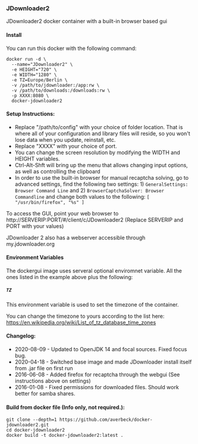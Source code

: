### JDownloader2

JDownloader2 docker container with a built-in browser based gui


#### Install

You can run this docker with the following command:

```
docker run -d \
  --name="JDownloader2" \
  -e HEIGHT="720" \
  -e WIDTH="1280" \
  -e TZ=Europe/Berlin \
  -v /path/to/jdownloader:/app:rw \
  -v /path/to/downloads:/downloads:rw \
  -p XXXX:8080 \
  docker-jdownloader2
```

#### Setup Instructions:

- Replace "/path/to/config" with your choice of folder location. That is where all of your configuration and library files will reside, so you won't lose data when you update, reinstall, etc.
- Replace "XXXX" with your choice of port.
- You can change the screen resolution by modifying the WIDTH and HEIGHT variables.
- Ctrl-Alt-Shft will bring up the menu that allows changing input options, as well as controlling the clipboard
- In order to use the built-in browser for manual recaptcha solving, go to advanced settings, find the following two settings: 1) `GeneralSettings: Browser Command Line` and 2) `BrowserCaptchaSolver: Browser Commandline` and change both values to the following: `[ "/usr/bin/firefox", "%s" ]`

To access the GUI, point your web browser to http://SERVERIP:PORT/#/client/c/JDownloader2 (Replace SERVERIP and PORT with your values)

JDownloader 2 also has a webserver accessible through my.jdownloader.org


#### Environment Variables

The dockergui image uses serveral optional enviromnet variable. All the ones listed in the example above plus the following:

##### `TZ`
This environment variable is used to set the timezone of the container.

You can change the timezone to yours according to the list here: https://en.wikipedia.org/wiki/List_of_tz_database_time_zones

#### Changelog:
- 2020-08-09 - Updated to OpenJDK 14 and focal sources. Fixed focus bug.
- 2020-04-18 - Switched base image and made JDownloader install itself from .jar file on first run
- 2016-06-08 - Added firefox for recaptcha through the webgui (See instructions above on settings)
- 2016-01-08 - Fixed permissions for downloaded files. Should work better for samba shares.

#### Build from docker file (Info only, not required.):

```
git clone --depth=1 https://github.com/averbeck/docker-jdownloader2.git
cd docker-jdownloader2
docker build -t docker-jdownloader2:latest .
```
